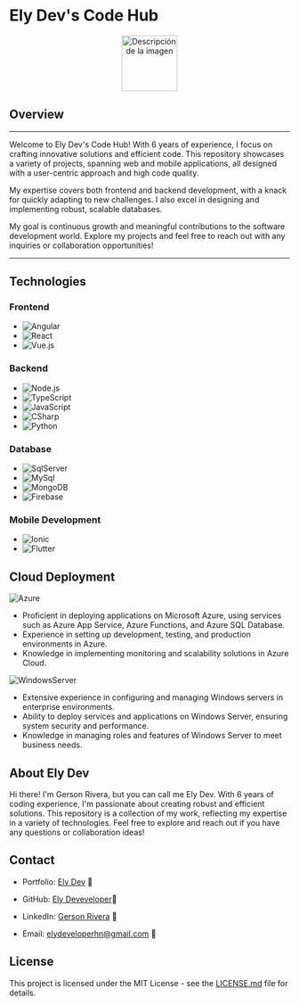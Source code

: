 # Ely Dev's Code Hub
<div style="text-align:center;">
    <img src="https://elydeveloper.online/elydev.webp" alt="Descripción de la imagen" width="100" height="100">
</div>

## Overview
---

Welcome to Ely Dev's Code Hub! With 6 years of experience, I focus on crafting innovative solutions and efficient code. This repository showcases a variety of projects, spanning web and mobile applications, all designed with a user-centric approach and high code quality.

My expertise covers both frontend and backend development, with a knack for quickly adapting to new challenges. I also excel in designing and implementing robust, scalable databases.

My goal is continuous growth and meaningful contributions to the software development world. Explore my projects and feel free to reach out with any inquiries or collaboration opportunities!

---

## Technologies

### Frontend
- ![Angular](https://img.shields.io/badge/-Angular-E41152?logo=angular&logoColor=white)
- ![React](https://img.shields.io/badge/-React-09CBEE?logo=React&logoColor=white)
- ![Vue.js](https://img.shields.io/badge/-Vue.js-44AF80?logo=Vue.js&logoColor=white)

### Backend
- ![Node.js](https://img.shields.io/badge/-Node.js-559846?logo=Node.js&logoColor=white)
- ![TypeScript](https://img.shields.io/badge/-Typescript-2F68A6?logo=Typescript&logoColor=white)
- ![JavaScript](https://img.shields.io/badge/-Javascript-E2CF51?logo=Javascript&logoColor=white)
- ![CSharp](https://img.shields.io/badge/-CSharp-9673CA?logo=CSharp&logoColor=white)
- ![Python](https://img.shields.io/badge/-Python-0A556A?logo=Python&logoColor=white)

### Database
- ![SqlServer](https://img.shields.io/badge/-SqlServer-A4191E?logo=amazondocumentdb&logoColor=white)
- ![MySql](https://img.shields.io/badge/-MySql-0A556A?logo=MySql&logoColor=white)
- ![MongoDB](https://img.shields.io/badge/-MongoDB-4CAF50?logo=mongodb&logoColor=white)
- ![Firebase](https://img.shields.io/badge/-Firebase-EBBE42?logo=firebase&logoColor=white)


### Mobile Development
- ![Ionic](https://img.shields.io/badge/-Ionic-2F68A6?logo=Ionic&logoColor=white)
- ![Flutter](https://img.shields.io/badge/-Flutter-4ABBEB?logo=Flutter&logoColor=white)

## Cloud Deployment

  ![Azure](https://img.shields.io/badge/-Azure-2EA1E1?logo=microsoftazure&logoColor=white)
- Proficient in deploying applications on Microsoft Azure, using services such as Azure App Service, Azure Functions, and Azure SQL Database.
- Experience in setting up development, testing, and production environments in Azure.
- Knowledge in implementing monitoring and scalability solutions in Azure Cloud.


![WindowsServer](https://img.shields.io/badge/-WindowsServer-193389?logo=microsoft&logoColor=white)
- Extensive experience in configuring and managing Windows servers in enterprise environments.
- Ability to deploy services and applications on Windows Server, ensuring system security and performance.
- Knowledge in managing roles and features of Windows Server to meet business needs.

## About Ely Dev

Hi there! I'm Gerson Rivera, but you can call me Ely Dev. With 6 years of coding experience, I'm passionate about creating robust and efficient solutions. This repository is a collection of my work, reflecting my expertise in a variety of technologies. Feel free to explore and reach out if you have any questions or collaboration ideas!

## Contact

- Portfolio: [Ely Dev](https://elydeveloper.online/) 🔗
- GitHub: [Ely Deveveloper](https://github.com/ElyDeveloper)🔗


- LinkedIn: [Gerson Rivera](https://www.linkedin.com/in/eliezer-rivera-8a33281a4/) 🔗
- Email: elydeveloperhn@gmail.com 📨

## License

This project is licensed under the MIT License - see the [LICENSE.md](LICENSE.md) file for details.
